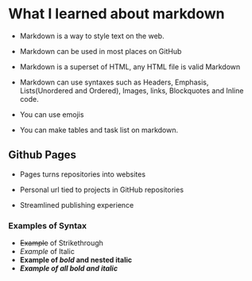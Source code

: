 # What I learned about markdown

- Markdown is a way to style text on the web.
- Markdown can be used in most places on GitHub
- Markdown is a superset of HTML, any HTML file is valid Markdown
- Markdown can use syntaxes such as Headers, Emphasis, Lists(Unordered and Ordered), Images, links,
Blockquotes and Inline code.

- You can use emojis

- You can make tables and task list on markdown.

## Github Pages
- Pages turns repositories into websites

- Personal url tied to projects in GitHub repositories

- Streamlined publishing experience

### Examples of Syntax

- ~~Example~~ of Strikethrough
- *Example* of Italic
- **Example of _bold_ and nested italic**
- ***Example of all bold and italic***
